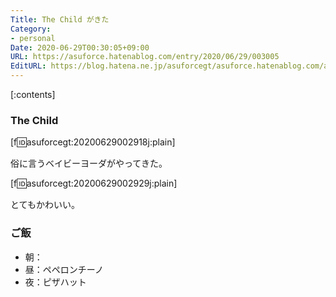 ```yaml
---
Title: The Child がきた
Category:
- personal
Date: 2020-06-29T00:30:05+09:00
URL: https://asuforce.hatenablog.com/entry/2020/06/29/003005
EditURL: https://blog.hatena.ne.jp/asuforcegt/asuforce.hatenablog.com/atom/entry/26006613591256458
---
```


[:contents]

###  The Child

[f:id:asuforcegt:20200629002918j:plain]

俗に言うベイビーヨーダがやってきた。  

[f:id:asuforcegt:20200629002929j:plain]

とてもかわいい。

### ご飯

- 朝：
- 昼：ペペロンチーノ
- 夜：ピザハット
